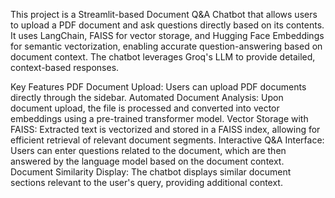 This project is a Streamlit-based Document Q&A Chatbot that allows users to upload a PDF document and ask questions directly based on its contents. It uses LangChain, FAISS for vector storage, and Hugging Face Embeddings for semantic vectorization, enabling accurate question-answering based on document context. The chatbot leverages Groq's LLM to provide detailed, context-based responses.

Key Features
PDF Document Upload: Users can upload PDF documents directly through the sidebar.
Automated Document Analysis: Upon document upload, the file is processed and converted into vector embeddings using a pre-trained transformer model.
Vector Storage with FAISS: Extracted text is vectorized and stored in a FAISS index, allowing for efficient retrieval of relevant document segments.
Interactive Q&A Interface: Users can enter questions related to the document, which are then answered by the language model based on the document context.
Document Similarity Display: The chatbot displays similar document sections relevant to the user's query, providing additional context.
 
 
